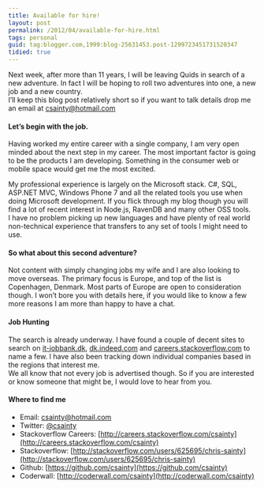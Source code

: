 ```yaml
---
title: Available for hire!
layout: post
permalink: /2012/04/available-for-hire.html
tags: personal
guid: tag:blogger.com,1999:blog-25631453.post-1299723451731520347
tidied: true
---
```



Next week, after more than 11 years, I will be leaving Quids in search of a new adventure. In fact I will be hoping to roll two adventures into one, a new job and a new country.  
I’ll keep this blog post relatively short so if you want to talk details drop me an email at [csainty@hotmail.com](mailto:csainty@hotmail.com)  

<!-- more -->

#### Let’s begin with the job.

Having worked my entire career with a single company, I am very open minded about the next step in my career. The most important factor is going to be the products I am developing. Something in the consumer web or mobile space would get me the most excited.  

My professional experience is largely on the Microsoft stack. C#, SQL, ASP.NET MVC, Windows Phone 7 and all the related tools you use when doing Microsoft development. If you flick through my blog though you will find a lot of recent interest in Node.js, RavenDB and many other OSS tools.  
I have no problem picking up new languages and have plenty of real world non-technical experience that transfers to any set of tools I might need to use.  

#### So what about this second adventure?

Not content with simply changing jobs my wife and I are also looking to move overseas. The primary focus is Europe, and top of the list is Copenhagen, Denmark. Most parts of Europe are open to consideration though. I won’t bore you with details here, if you would like to know a few more reasons I am more than happy to have a chat.  

#### Job Hunting

The search is already underway. I have found a couple of decent sites to search on [it-jobbank.dk](http://it-jobbank.dk/), [dk.indeed.com](http://dk.indeed.com/) and [careers.stackoverflow.com](http://careers.stackoverflow.com/) to name a few. I have also been tracking down individual companies based in the regions that interest me.  
We all know that not every job is advertised though. So if you are interested or know someone that might be, I would love to hear from you.  

#### Where to find me
* Email: [csainty@hotmail.com](mailto:csainty@hotmail.com)
* Twitter: [@csainty](http://www.twitter.com/csainty)
* Stackoverflow Careers: [http://careers.stackoverflow.com/csainty](http://careers.stackoverflow.com/csainty)
* Stackoverflow: [http://stackoverflow.com/users/625695/chris-sainty](http://stackoverflow.com/users/625695/chris-sainty)
* Github: [https://github.com/csainty](https://github.com/csainty)
* Coderwall: [http://coderwall.com/csainty](http://coderwall.com/csainty)  
